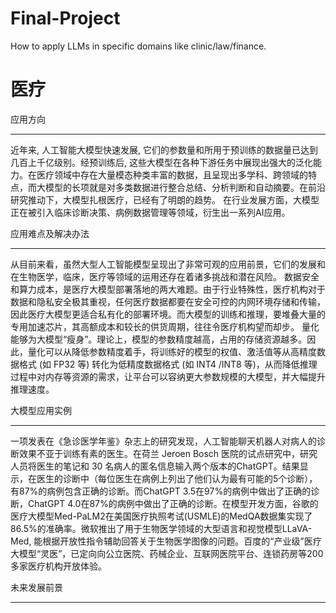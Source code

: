 # Final-Project
How to apply LLMs in specific domains like clinic/law/finance.

医疗
=====

应用方向
_____

近年来, 人工智能大模型快速发展, 它们的参数量和所用于预训练的数据量已达到几百上千亿级别。经预训练后, 这些大模型在各种下游任务中展现出强大的泛化能力。在医疗领域中存在大量模态种类丰富的数据，且呈现出多学科、跨领域的特点，而大模型的长项就是对多类数据进行整合总结、分析判断和自动摘要。在前沿研究推动下，大模型扎根医疗，已经有了明朗的趋势。
在行业发展方面，大模型正在被引入临床诊断决策、病例数据管理等领域，衍生出一系列AI应用。

应用难点及解决办法
_____
从目前来看，虽然大型人工智能模型呈现出了非常可观的应用前景，它们的发展和在生物医学，临床，医疗等领域的运用还存在着诸多挑战和潜在风险。
数据安全和算力成本，是医疗大模型部署落地的两大难题。由于行业特殊性，医疗机构对于数据和隐私安全极其重视，任何医疗数据都要在安全可控的内网环境存储和传输，因此医疗大模型更适合私有化的部署环境。而大模型的训练和推理，要堆叠大量的专用加速芯片，其高额成本和较长的供货周期，往往令医疗机构望而却步。
量化能够为大模型“瘦身”。理论上，模型的参数精度越高，占用的存储资源越多。因此，量化可以从降低参数精度着手，将训练好的模型的权值、激活值等从高精度数据格式 (如 FP32 等) 转化为低精度数据格式 (如 INT4 /INT8 等)，从而降低推理过程中对内存等资源的需求，让平台可以容纳更大参数规模的大模型，并大幅提升推理速度。

大模型应用实例
_____
一项发表在《急诊医学年鉴》杂志上的研究发现，人工智能聊天机器人对病人的诊断效果不亚于训练有素的医生。在荷兰 Jeroen Bosch 医院的试点研究中，研究人员将医生的笔记和 30 名病人的匿名信息输入两个版本的ChatGPT。结果显示，在医生的诊断中（每位医生在病例上列出了他们认为最有可能的5个诊断），有87%的病例包含正确的诊断。而ChatGPT 3.5在97%的病例中做出了正确的诊断，ChatGPT 4.0在87%的病例中做出了正确的诊断。在模型开发方面，谷歌的医疗大模型Med-PaLM2在美国医疗执照考试(USMLE)的MedQA数据集实现了86.5%的准确率。微软推出了用于生物医学领域的大型语言和视觉模型LLaVA-Med, 能根据开放性指令辅助回答关于生物医学图像的问题。百度的“产业级”医疗大模型“灵医”，已定向向公立医院、药械企业、互联网医院平台、连锁药房等200多家医疗机构开放体验。

未来发展前景
_____


